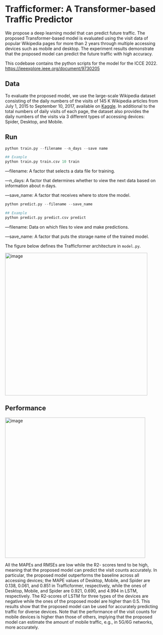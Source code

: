 # Trafficformer: A Transformer-based Traffic Predictor

We propose a deep learning model that can predict future traffic. The proposed Transformer-based model is evaluated using the visit data of popular Wikipedia pages for more than 2 years through multiple accessing devices such as mobile and desktop. The experiment results demonstrate that the proposed model can predict the future traffic with high accuracy.

This codebase contains the python scripts for the model for the ICCE 2022. https://ieeexplore.ieee.org/document/9730205

## Data

To evaluate the proposed model, we use the large-scale Wikipedia dataset consisting of the daily numbers of the visits of 145 K Wikipedia articles from July 1, 2015 to September 10, 2017, available on [Kaggle](https://www.kaggle.com/c/web-traffic-time-series-forecasting/data). In additional to the total numbers of daily visits of each page, the dataset also provides the daily numbers of the visits via 3 different types of accessing devices: Spider, Desktop, and Mobile.

## Run

```python
python train.py --filename --n_days --save name

## Example
python train.py train.csv 10 train
```

—filename: A factor that selects a data file for training.

—n_days: A factor that determines whether to view the next data based on information about n days.

—save_name: A factor that receives where to store the model. 
<br/>

```python
python predict.py --filename --save_name

## Example
python predict.py predict.csv predict
```

—filename: Data on which files to view and make predictions.

—save_name: A factor that puts the storage name of the trained model.
<br/>

The figure below defines the Trafficformer architecture in `model.py`.

<img width="466" alt="image" src="https://github.com/DSAIL-SKKU/Trafficformer-ICCE-2022/assets/60170358/16a9e478-6fe3-4cb0-9436-3ab8059470fa">

## Performance

<img width="459" alt="image" src="https://github.com/DSAIL-SKKU/Trafficformer-ICCE-2022/assets/60170358/284143f9-b868-4034-a048-07eedfb88b7e">

All the MAPEs and RMSEs are low while the R2- scores tend to be high, meaning that the proposed model can predict the visit counts accurately. In particular, the proposed model outperforms the baseline across all accessing devices; the MAPE values of Desktop, Mobile, and Spider are 0.138, 0.061, and 0.851 in Trafficformer, respectively, while the ones of Desktop, Mobile, and Spider are 0.921, 0.690, and 4.994 in LSTM, respectively. The R2-scores of LSTM for three types of the devices are negative while the ones of the proposed model are higher than 0.5. This results show that the proposed model can be used for accurately predicting traffic for diverse devices. Note that the performance of the visit counts for mobile devices is higher than those of others, implying that the proposed model can estimate the amount of mobile traffic, e.g., in 5G/6G networks, more accurately.
